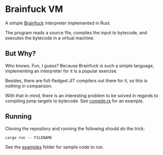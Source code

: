 # Brainfuck VM
A simple [Brainfuck](https://en.wikipedia.org/wiki/Brainfuck) interpreter implemented in Rust.

The program reads a source file, compiles the input to bytecode, and executes the bytecode in a virtual machine.

## But Why?
Who knows. Fun, I guess? Because Brainfuck is such a simple language, implementing an interpreter for it is a popular exercise.

Besides, there are full-fledged JIT compilers out there for it, so this is *nothing* in comparison.

With that in mind, there is an interesting problem to be solved in regards to compiling jump targets to bytecode. See [compile.rs](./src/compile.rs) for an example.

## Running
Cloning the repository and running the following should do the trick:
```
cargo run -- FILENAME
```
See the [examples](./examples) folder for sample code to run.